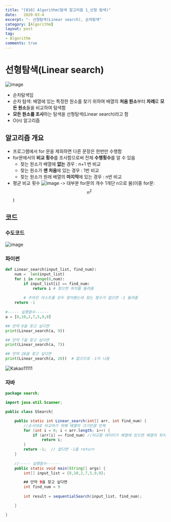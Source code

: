 ```yaml
---
title: "[010] Algorithm(탐색 알고리즘 1_선형 탐색)"
date:   2020-03-4
excerpt: "- 선형탐색(Linear search), 순차탐색"
category: [Algorithm]
layout: post
tag:
- Algorithm
comments: true
---
```



# 선형탐색(Linear search)  
![image](https://user-images.githubusercontent.com/76824611/120936884-45a45300-c745-11eb-8dd4-b1cffae449fe.png)
* 순차탐색임    
 * 순차 탐색: 배열에 있는 특정한 원소를 찾기 위하여 배열의 **처음 원소**부터 **차례**로 **모든 원소**들을 비교하여 탐색함    
* **모든 원소를 조사**하는 탐색을 선형탐색(Linear search)라고 함
* O(n) 알고리즘    

## 알고리즘 개요
* 프로그램에서 for 문을 제외하면 다른 문장은 한번만 수행함     
* for문에서의 **비교 횟수**를 조사함으로써 전체 **수행횟수**를 알 수 있음     
  * 찾는 원소가 배열에 **없는** 경우 : n+1 번 비교      
  * 찾는 원소가 **맨 처음**에 있는 경우 : 1번 비교       
  * 찾는 원소가 원래 배열의 **마지막**에 있는 경우 : n번 비교     
* 평균 비교 횟수
  ![image](https://user-images.githubusercontent.com/76824611/120936749-6ddf8200-c744-11eb-9e95-f785b0561cec.png)
  -> 대부분 for문의 개수 1개단 n으로 봄(이중 for문: $$n^2$$)

## 코드
### 수도코드
![image](https://user-images.githubusercontent.com/76824611/120936782-9cf5f380-c744-11eb-8c1b-c3eccac5f9bc.png)

### 파이썬
```python
def Linear_search(input_list, find_num):
    num =  len(input_list)
    for i in range(0,num):
        if input_list[i] == find_num:
            return i # 찾으면 위치를 돌려줌
    
        # 주어진 리스트를 모두 찾아봤는데 찾는 함수가 없으면 -1 돌려줌
    return -1
    
#----- 실행함수------
a = [8,10,2,7,5,9,0]

## 만약 9을 찾고 싶다면
print(Linear_search(a, 9))

## 만약 7을 찾고 싶다면
print(Linear_search(a, 7))

## 만약 28을 찾고 싶다면
print(Linear_search(a, 28))  # 없으므로 -1이 나옴
```

![Kakao11111](https://user-images.githubusercontent.com/76824611/120938039-d847f080-c74b-11eb-98d9-d51ab73b9912.gif)




### 자바
```java
package search;

import java.util.Scanner;

public class SSearch{

    public static int Linear_search(int[] arr, int find_num) {
        //순서대로 비교하기 위해 배열의 크기만큼 반복
        for (int i = 0; i < arr.length; i++) { 
            if (arr[i] == find_num) //비교할 데이터가 배열에 있으면 배열의 위치를 return
                return i;
        }
        return -1;  // 없다면 -1을 return
    }
    
    //----- 실행함수------
    public static void main(String[] args) {
        int[] input_list = {8,10,2,7,5,9,0};

        ## 만약 9을 찾고 싶다면       
        int find_num = 9
      
        int result = sequentialSearch(input_list, find_num);

    }

}
```
